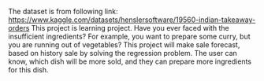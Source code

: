 The dataset is from following link: https://www.kaggle.com/datasets/henslersoftware/19560-indian-takeaway-orders
This project is learning project.
Have you ever faced with the insufficient ingredients? For example, you want to prepare some curry, but you are running out of vegetables? This project will make sale forecast, based on history sale by solving the regression problem. The user can know, which dish will be more sold, and they can prepare more ingredients for this dish. 